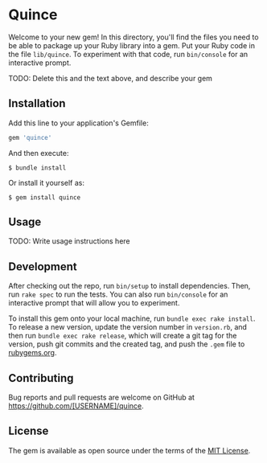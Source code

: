 # Quince

Welcome to your new gem! In this directory, you'll find the files you need to be able to package up your Ruby library into a gem. Put your Ruby code in the file `lib/quince`. To experiment with that code, run `bin/console` for an interactive prompt.

TODO: Delete this and the text above, and describe your gem

## Installation

Add this line to your application's Gemfile:

```ruby
gem 'quince'
```

And then execute:

    $ bundle install

Or install it yourself as:

    $ gem install quince

## Usage

TODO: Write usage instructions here

## Development

After checking out the repo, run `bin/setup` to install dependencies. Then, run `rake spec` to run the tests. You can also run `bin/console` for an interactive prompt that will allow you to experiment.

To install this gem onto your local machine, run `bundle exec rake install`. To release a new version, update the version number in `version.rb`, and then run `bundle exec rake release`, which will create a git tag for the version, push git commits and the created tag, and push the `.gem` file to [rubygems.org](https://rubygems.org).

## Contributing

Bug reports and pull requests are welcome on GitHub at https://github.com/[USERNAME]/quince.

## License

The gem is available as open source under the terms of the [MIT License](https://opensource.org/licenses/MIT).
